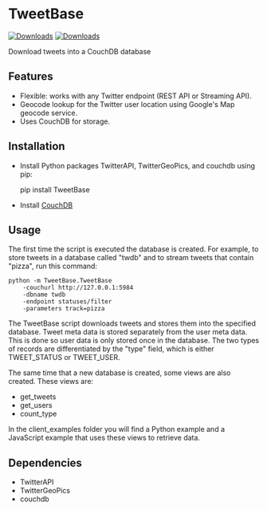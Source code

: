 TweetBase
=========
[![Downloads](https://pypip.in/d/TweetBase/badge.png)](https://crate.io/packages/TweetBase)
[![Downloads](https://pypip.in/v/TweetBase/badge.png)](https://crate.io/packages/TweetBase) 

Download tweets into a CouchDB database

Features
--------

* Flexible: works with any Twitter endpoint (REST API or Streaming API).
* Geocode lookup for the Twitter user location using Google's Map geocode service.
* Uses CouchDB for storage.

Installation
------------

* Install Python packages TwitterAPI, TwitterGeoPics, and couchdb using pip:

	pip install TweetBase

* Install [CouchDB](http://couchdb.apache.org)

Usage
-----

The first time the script is executed the database is created.  For example, to store tweets in a database called "twdb" and to stream tweets that contain "pizza", run this command:

	python -m TweetBase.TweetBase 
		-couchurl http://127.0.0.1:5984
		-dbname twdb 
		-endpoint statuses/filter 
		-parameters track=pizza
		
The TweetBase script downloads tweets and stores them into the specified database.  Tweet meta data is stored separately from the user meta data.  This is done so user data is only stored once in the database.  The two types of records are differentiated by the "type" field, which is either TWEET\_STATUS or TWEET\_USER.  

The same time that a new database is created, some views are also created.  These views are:

* get\_tweets
* get\_users
* count\_type

In the client_examples folder you will find a Python example and a JavaScript example that uses these views to retrieve data.

Dependencies
------------
* TwitterAPI
* TwitterGeoPics
* couchdb
